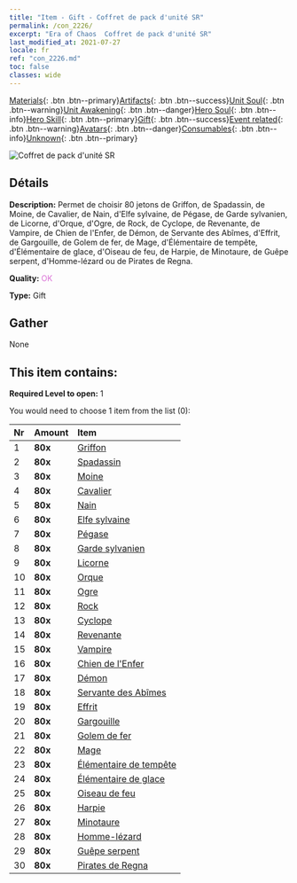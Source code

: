 ```yaml
---
title: "Item - Gift - Coffret de pack d'unité SR"
permalink: /con_2226/
excerpt: "Era of Chaos  Coffret de pack d'unité SR"
last_modified_at: 2021-07-27
locale: fr
ref: "con_2226.md"
toc: false
classes: wide
---
```

 [Materials](/ItemsFR/){: .btn .btn--primary}[Artifacts](/ItemsFR/Artifacts/){: .btn .btn--success}[Unit Soul](/ItemsFR/UnitSoul/){: .btn .btn--warning}[Unit Awakening](/ItemsFR/UnitAwakening/){: .btn .btn--danger}[Hero Soul](/ItemsFR/HeroSoul/){: .btn .btn--info}[Hero Skill](/ItemsFR/HeroSkill/){: .btn .btn--primary}[Gift](/ItemsFR/Gift/){: .btn .btn--success}[Event related](/ItemsFR/Events/){: .btn .btn--warning}[Avatars](/ItemsFR/Avatars/){: .btn .btn--danger}[Consumables](/ItemsFR/Consumables/){: .btn .btn--info}[Unknown](/ItemsFR/Unknown/){: .btn .btn--primary}

 ![Coffret de pack d'unité SR](/images/t/i_907035.png)

## Détails
 **Description:** Permet de choisir 80 jetons de Griffon, de Spadassin, de Moine, de Cavalier, de Nain, d'Elfe sylvaine, de Pégase, de Garde sylvanien, de Licorne, d'Orque, d'Ogre, de Rock, de Cyclope, de Revenante, de Vampire, de Chien de l'Enfer, de Démon, de Servante des Abîmes, d'Effrit, de Gargouille, de Golem de fer, de Mage, d'Élémentaire de tempête, d'Élémentaire de glace, d'Oiseau de feu, de Harpie, de Minotaure, de Guêpe serpent, d'Homme-lézard ou de Pirates de Regna.

 **Quality:** <span style="color: #DA70D6">OK</span>

 **Type:** Gift

## Gather

  None

## This item contains:

 **Required Level to open:** 1

 You would need to choose 1 item from the list (0):

  | Nr | Amount |     Item    |
  |:---|:-------|:------------|
  | 1 |  **80x** | [Griffon](/ItemsFR/unt_192/) |  | 
  | 2 |  **80x** | [Spadassin](/ItemsFR/unt_193/) |  | 
  | 3 |  **80x** | [Moine](/ItemsFR/unt_194/) |  | 
  | 4 |  **80x** | [Cavalier ](/ItemsFR/unt_195/) |  | 
  | 5 |  **80x** | [Nain](/ItemsFR/unt_200/) |  | 
  | 6 |  **80x** | [Elfe sylvaine](/ItemsFR/unt_201/) |  | 
  | 7 |  **80x** | [Pégase](/ItemsFR/unt_202/) |  | 
  | 8 |  **80x** | [Garde sylvanien](/ItemsFR/unt_203/) |  | 
  | 9 |  **80x** | [Licorne](/ItemsFR/unt_204/) |  | 
  | 10 |  **80x** | [Orque](/ItemsFR/unt_219/) |  | 
  | 11 |  **80x** | [Ogre](/ItemsFR/unt_220/) |  | 
  | 12 |  **80x** | [Rock](/ItemsFR/unt_221/) |  | 
  | 13 |  **80x** | [Cyclope](/ItemsFR/unt_222/) |  | 
  | 14 |  **80x** | [Revenante](/ItemsFR/unt_210/) |  | 
  | 15 |  **80x** | [Vampire](/ItemsFR/unt_211/) |  | 
  | 16 |  **80x** | [Chien de l'Enfer](/ItemsFR/unt_228/) |  | 
  | 17 |  **80x** | [Démon](/ItemsFR/unt_229/) |  | 
  | 18 |  **80x** | [Servante des Abîmes](/ItemsFR/unt_230/) |  | 
  | 19 |  **80x** | [Effrit](/ItemsFR/unt_231/) |  | 
  | 20 |  **80x** | [Gargouille](/ItemsFR/unt_236/) |  | 
  | 21 |  **80x** | [Golem de fer](/ItemsFR/unt_237/) |  | 
  | 22 |  **80x** | [Mage](/ItemsFR/unt_238/) |  | 
  | 23 |  **80x** | [Élémentaire de tempête](/ItemsFR/unt_263/) |  | 
  | 24 |  **80x** | [Élémentaire de glace](/ItemsFR/unt_264/) |  | 
  | 25 |  **80x** | [Oiseau de feu](/ItemsFR/unt_268/) |  | 
  | 26 |  **80x** | [Harpie](/ItemsFR/unt_245/) |  | 
  | 27 |  **80x** | [Minotaure](/ItemsFR/unt_248/) |  | 
  | 28 |  **80x** | [Homme-lézard](/ItemsFR/unt_254/) |  | 
  | 29 |  **80x** | [Guêpe serpent](/ItemsFR/unt_255/) |  | 
  | 30 |  **80x** | [Pirates de Regna](/ItemsFR/unt_273/) |  | 
